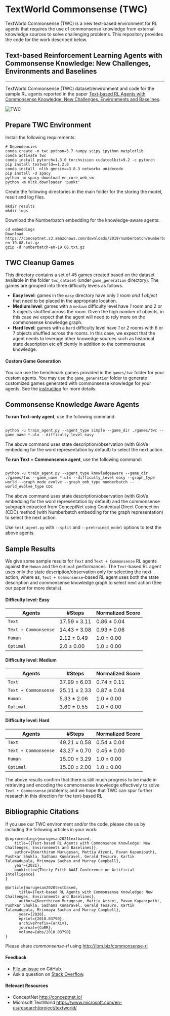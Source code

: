 # TextWorld Commonsense (TWC)

TextWorld Commonsense (TWC) is a new text-based environment for RL agents that requires the use of commonsense knowledge from external knowledge sources to solve challenging problems. This repository provides the code for the work described below.

## Text-based Reinforcement Learning Agents with Commonsense Knowledge: New Challenges, Environments and Baselines
---------------------------------------------------------------------------
TextWorld Commonsense (TWC) dataset/environment and code for the sample RL agents reported in the paper 
[Text-based RL Agents with Commonsense Knowledge: New Challenges, Environments and Baselines](https://arxiv.org/abs/2010.03790).

![TWC](./games/twc/twc_cleanup.png?raw=true "TextWorld Commonsense")


## Prepare TWC Environment

Install the following requirements:
```
# Dependencies
conda create -n twc python=3.7 numpy scipy ipython matplotlib
conda activate twc
conda install pytorch=1.3.0 torchvision cudatoolkit=9.2 -c pytorch
pip install textworld==1.2.0
conda install  nltk gensim==3.8.3 networkx unidecode
pip install -U spacy
python -m spacy download en_core_web_sm
python -m nltk.downloader 'punkt'
```

Create the following directories in the main folder for the storing the model, result and log files.
```
mkdir results
mkdir logs
```

Download the Numberbatch embedding for the knowledge-aware agents:
```
cd embeddings
Download https://conceptnet.s3.amazonaws.com/downloads/2019/numberbatch/numberbatch-en-19.08.txt.gz
gzip -d numberbatch-en-19.08.txt.gz
```
## TWC Cleanup Games

This directory contains a set of 45 games created based on the dataset available in the folder ```twc_dataset``` (under ```game_generation``` directory). 
The games are grouped into three difficulty levels as follows.

* **Easy level**: games in the ```easy``` directory have only *1 room and 1 object* that need to be placed in
the appropriate location.
* **Medium level**: games with a ```medium``` difficulty level have _1_ room and 2 or 3 objects shuffled across the room. Given the high number of objects,
    in this case we expect that the agent will need to rely more on the commonsense knowledge graph.
* **Hard level**: games with a ```hard``` difficulty level have _1_ or _2_ rooms with 6 or 7 objects shuffled across the rooms. In this case, we expect that the agent needs to leverage other knowedge sources such as historical state description etc efficiently in addition to the commonsense knowledge.
    

#### Custom Game Generation
You can use the benchmark games provided in the ```games/twc``` folder for your custom agents. 
You may use the ```game_generation``` folder to generate customized games generated with 
commonsense knowledge for your agents. See the [instruction](game_generation/README.md) for more details.



## Commonsense Knowledge Aware Agents


**To run Text-only agent**, use the following command:

<code>
python -u train_agent.py --agent_type simple --game_dir ./games/twc --game_name *.ulx --difficulty_level easy
</code>

The above command uses state description/observation  (with GloVe embedding for the word representation by default)
to select the next action.


**To run Text + Commonsense agent**, use the following command:


<code>
python -u train_agent.py --agent_type knowledgeaware --game_dir ./games/twc --game_name *.ulx --difficulty_level easy --graph_type world --graph_mode evolve --graph_emb_type numberbatch --world_evolve_type CDC
</code>

The above command uses state description/observation  (with GloVe embedding for the word representation by default) and
the commonsense subgraph extracted from ConceptNet using Contextual Direct Connection (CDC) method 
(with Numberbatch embedding for the graph representation)
to select the next action.

Use `test_agent.py` with `--split` and `--pretrained_model` options to test the above agents.

## Sample Results

We give some sample results for `Text` and `Text + Commonsense` RL agents against the `Human` and the `Optimal`
performances. The `Text`-based RL agent uses only the state description/observation only for selecting the next
action, where as, `Text + Commonsense`-based RL agent uses both the state description and commonsense knowledge graph
to select next action (See our paper for more details).


#### Difficulty level: Easy
| Agents  | #Steps | Normalized Score |
| ------------- | ------------- | ------------- |
| `Text`  | 17.59 ± 3.11  | 0.86 ± 0.04  |
| `Text + Commonsense` | 14.43 ± 3.08  | 0.93 ± 0.06  |
| `Human`  | 2.12 ± 0.49  | 1.0 ± 0.00  |
| `Optimal`  | 2.0 ± 0.00  | 1.0 ± 0.00  |

#### Difficulty level: Medium
| Agents  | #Steps | Normalized Score |
| ------------- | ------------- | ------------- |
| `Text`  | 37.99 ± 6.03  | 0.74 ± 0.11  |
| `Text + Commonsense` | 25.11 ± 2.33  | 0.87 ± 0.04  |
| `Human`  | 5.33 ± 2.06  | 1.0 ± 0.00  |
| `Optimal`  | 3.60 ± 0.55  | 1.0 ± 0.00  |

#### Difficulty level: Hard
| Agents  | #Steps | Normalized Score |
| ------------- | ------------- | ------------- |
| `Text`  | 49.21 ± 0.58  | 0.54 ± 0.04  |
| `Text + Commonsense` | 43.27 ± 0.70  | 0.45 ± 0.00  |
| `Human`  | 15.00 ± 3.29  | 1.0 ± 0.00  |
| `Optimal`  | 15.00 ± 2.00  | 1.0 ± 0.00  |

The above results confirm that there is still much progress to be made in
retrieving and encoding the commonsense knowledge effectively to solve `Text + Commonsense` problems; 
and we hope that TWC can spur further research in this direction for the text-based RL.

## Bibliographic Citations
If you use our TWC environment and/or the code, please cite us by including the following articles in your work:

```
@inproceedings{murugesan2021textbased,
    title={{Text-based RL Agents with Commonsense Knowledge: New Challenges, Environments and Baselines}},
    author={Keerthiram Murugesan, Mattia Atzeni, Pavan Kapanipathi, Pushkar Shukla, Sadhana Kumaravel, Gerald Tesauro, Kartik Talamadupula, Mrinmaya Sachan and Murray Campbell},
    year={2021},
    booktitle={Thirty Fifth AAAI Conference on Artificial Intelligence}
}
```

```
@article{murugesan2020textbased,
      title={Text-based RL Agents with Commonsense Knowledge: New Challenges, Environments and Baselines}, 
      author={Keerthiram Murugesan, Mattia Atzeni, Pavan Kapanipathi, Pushkar Shukla, Sadhana Kumaravel, Gerald Tesauro, Kartik Talamadupula, Mrinmaya Sachan and Murray Campbell},
      year={2020},
      eprint={2010.03790},
      archivePrefix={arXiv},
      journal={CoRR},
      volume={abs/2010.03790}
}
```
Please share _commonsense-rl_ using http://ibm.biz/commonsense-rl
#### Feedback

* [File an issue](https://github.com/IBM/commonsense-rl/issues/new) on GitHub.
* Ask a question on [Stack Overflow](https://stackoverflow.com/questions/tagged/commonsense-rl%20twc?sort=Newest&edited=true).

#### Relevant Resources 

* ConceptNet http://conceptnet.io/
* Microsoft TextWorld https://www.microsoft.com/en-us/research/project/textworld/
  
